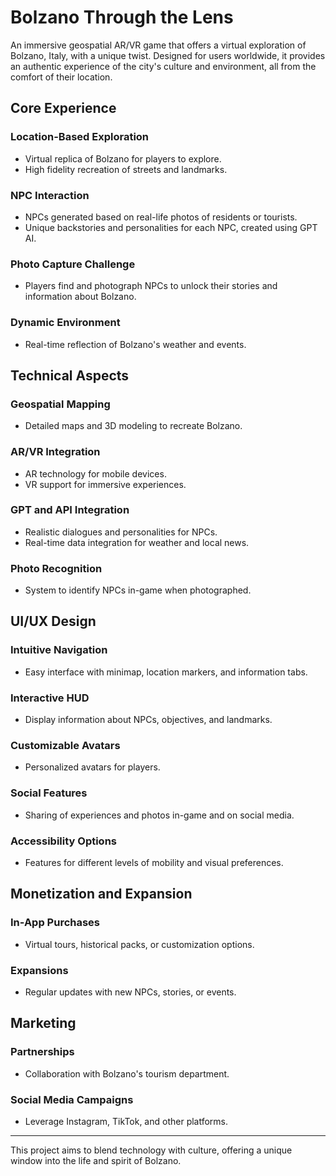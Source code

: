 # Bolzano Through the Lens

An immersive geospatial AR/VR game that offers a virtual exploration of Bolzano, Italy, with a unique twist. Designed for users worldwide, it provides an authentic experience of the city's culture and environment, all from the comfort of their location.

## Core Experience

### Location-Based Exploration
- Virtual replica of Bolzano for players to explore.
- High fidelity recreation of streets and landmarks.

### NPC Interaction
- NPCs generated based on real-life photos of residents or tourists.
- Unique backstories and personalities for each NPC, created using GPT AI.

### Photo Capture Challenge
- Players find and photograph NPCs to unlock their stories and information about Bolzano.

### Dynamic Environment
- Real-time reflection of Bolzano's weather and events.

## Technical Aspects

### Geospatial Mapping
- Detailed maps and 3D modeling to recreate Bolzano.

### AR/VR Integration
- AR technology for mobile devices.
- VR support for immersive experiences.

### GPT and API Integration
- Realistic dialogues and personalities for NPCs.
- Real-time data integration for weather and local news.

### Photo Recognition
- System to identify NPCs in-game when photographed.

## UI/UX Design

### Intuitive Navigation
- Easy interface with minimap, location markers, and information tabs.

### Interactive HUD
- Display information about NPCs, objectives, and landmarks.

### Customizable Avatars
- Personalized avatars for players.

### Social Features
- Sharing of experiences and photos in-game and on social media.

### Accessibility Options
- Features for different levels of mobility and visual preferences.

## Monetization and Expansion

### In-App Purchases
- Virtual tours, historical packs, or customization options.

### Expansions
- Regular updates with new NPCs, stories, or events.

## Marketing

### Partnerships
- Collaboration with Bolzano's tourism department.

### Social Media Campaigns
- Leverage Instagram, TikTok, and other platforms.

---

This project aims to blend technology with culture, offering a unique window into the life and spirit of Bolzano.
